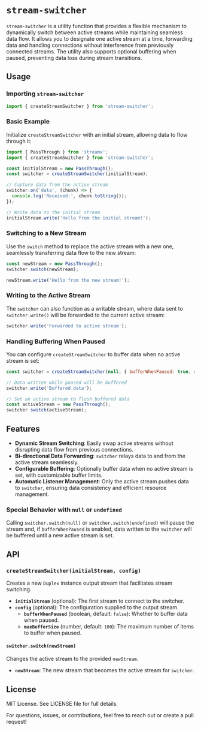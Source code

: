 # `stream-switcher`

`stream-switcher` is a utility function that provides a flexible mechanism to dynamically switch between active streams while maintaining seamless data flow. It allows you to designate one active stream at a time, forwarding data and handling connections without interference from previously connected streams. The utility also supports optional buffering when paused, preventing data loss during stream transitions.

## Usage

### Importing `stream-switcher`

```javascript
import { createStreamSwitcher } from 'stream-switcher';
```

### Basic Example

Initialize `createStreamSwitcher` with an initial stream, allowing data to flow through it:

```javascript
import { PassThrough } from 'streamx';
import { createStreamSwitcher } from 'stream-switcher';

const initialStream = new PassThrough();
const switcher = createStreamSwitcher(initialStream);

// Capture data from the active stream
switcher.on('data', (chunk) => {
  console.log('Received:', chunk.toString());
});

// Write data to the initial stream
initialStream.write('Hello from the initial stream!');
```

### Switching to a New Stream

Use the `switch` method to replace the active stream with a new one, seamlessly transferring data flow to the new stream:

```javascript
const newStream = new PassThrough();
switcher.switch(newStream);

newStream.write('Hello from the new stream!');
```

### Writing to the Active Stream

The `switcher` can also function as a writable stream, where data sent to `switcher.write()` will be forwarded to the current active stream:

```javascript
switcher.write('Forwarded to active stream');
```

### Handling Buffering When Paused

You can configure `createStreamSwitcher` to buffer data when no active stream is set:

```javascript
const switcher = createStreamSwitcher(null, { bufferWhenPaused: true, maxBufferSize: 50 });

// Data written while paused will be buffered
switcher.write('Buffered data');

// Set an active stream to flush buffered data
const activeStream = new PassThrough();
switcher.switch(activeStream);
```

## Features

- **Dynamic Stream Switching**: Easily swap active streams without disrupting data flow from previous connections.
- **Bi-directional Data Forwarding**: `switcher` relays data to and from the active stream seamlessly.
- **Configurable Buffering**: Optionally buffer data when no active stream is set, with customizable buffer limits.
- **Automatic Listener Management**: Only the active stream pushes data to `switcher`, ensuring data consistency and efficient resource management.

### Special Behavior with `null` or `undefined`

Calling `switcher.switch(null)` or `switcher.switch(undefined)` will pause the stream and, if `bufferWhenPaused` is enabled, data written to the `switcher` will be buffered until a new active stream is set.

## API

### `createStreamSwitcher(initialStream, config)`

Creates a new `Duplex` instance output stream that facilitates stream switching.

- **`initialStream`** (optional): The first stream to connect to the switcher.
- **`config`** (optional): The configuration supplied to the output stream.
  - **`bufferWhenPaused`** (boolean, default: `false`): Whether to buffer data when paused.
  - **`maxBufferSize`** (number, default: `100`): The maximum number of items to buffer when paused.

#### `switcher.switch(newStream)`

Changes the active stream to the provided `newStream`.

- **`newStream`**: The new stream that becomes the active stream for `switcher`.

## License

MIT License. See LICENSE file for full details.

For questions, issues, or contributions, feel free to reach out or create a pull request!
